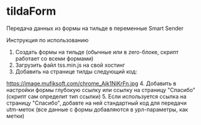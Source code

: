 # tildaForm
Передача данных из формы на тильде в переменные Smart Sender


Инструкция по использованию
1. Создать формы на тильде (обычные или в zero-блоке, скрипт работает со всеми формами)
2. Загрузить файл tss.min.js на свой хостинг
3. Добавить на странице тилды следующий код:
<script src="https://api.mufiksoft.com/js/tss.min.js"></script>
<script>
    tssDeepLink("ВАШ ДОМЕН", true, {
        variables: {
            referer: "site.com/qwerty",
        },
    })
</script>
https://image.mufiksoft.com/chrome_Aik1NiKrFn.jpg
4. Добавить в настройки формы глубокую ссылку или ссылку на страницу "Спасибо" (скрипт сам определит тип ссылки)
5. Если используется ссылка на страницу "Спасибо", добавте на ней стандартный код для передачи utm-меток (все данные с формы добавляются в урл-параметры, как метки)
